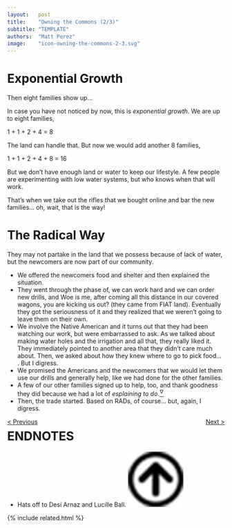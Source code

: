 ```yaml
---
layout:   post
title:    "Owning the Commons (2/3)"
subtitle: "TEMPLATE"
authors:  "Matt Perez"
image:    "icon-owning-the-commons-2-3.svg"
---
```

<div style="display:none;">
  <p>Continued&hellip;</p>
</div>

<h1>Exponential Growth</h1>
 <p>Then eight families show up&hellip;</p>
 <p>In case you have not noticed by now, this is <em>exponential growth</em>. We are up to eight families,</p>
  <p class="_quotation">1 + 1 +  2 + 4 = 8</p>
 <p>The land can handle that. But now we would add another 8 families,</p>
  <p class="_quotation">1 + 1 +  2 + 4 + 8 = 16</p>
 <p>But we don&rsquo;t have enough land or water to keep our lifestyle. A few people are experimenting with low water systems, but who knows when that will work.</p>
 <p>That&rsquo;s when we take out the rifles that we bought online and bar the new families&hellip; oh, wait, that is the  way!</p>

<h1>The Radical Way</h1>
 <p>They may not partake in the land that we possess because of lack of water, but the newcomers are now part of our community.</p>
 <ul>
  <li>We offered the newcomers food and shelter and then explained the situation.</li>
  <li>They went through the phase of, <span class="_quotespan">we can work hard and we can order new drills,</span> and <span class="_quotespan"> Woe is me, after coming all this distance in our covered wagons, you are kicking us out?</span> (they came from FIAT land). Eventually they got the seriousness of it and they realized that we weren&rsquo;t going to leave them on their own.</li>
  <li>We involve the Native American and it turns out that they had been watching our work, but were embarrassed to ask. As we talked about making water holes and the irrigation and all that, they really liked it. They immediately pointed to another area that they didn&rsquo;t care much about. Then, we asked about how they knew where to go to pick food&hellip; . But I digress.</li>
  <li>We promised the Americans and the newcomers that we would let them use our drills and generally help, like we had done for the other families.</li>
  <li>A few of our other families signed up to help, too, and thank goodness they did because we had a lot of <em>esplaining to do</em>.<a href="#en01"><sup id="bm01">&hairsp;&nabla;&hairsp;</sup></a></li>
  <li>Then, the trade started. Based on <span class="_paradigm">RAD</span>s, of course&hellip; but, again, I digress.</li>
 </ul>

<div class="_next">
 <span style="float:left; " ><a href="https://radicalcompanies.com/2023/01/08/e01-owning-the-commons">&lt; Previous</a></span>
 <span style="float:right; "><a href="https://radicalcompanies.com/2023/01/10/E03-owning-the-commons">    Next &gt;</a></span>
</div>

<h1 class="_section">ENDNOTES</h1>
 <ul>
  <li id="en01">
   <p class="_list-item">
    Hats off to Desi Arnaz and Lucille Ball.
    <a class="_uparrow" href="#bm01"><img src="/assets/img/arrow-up-icon.png"></a>
   </p>
  </li>
 </ul>

{% include related.html %}
